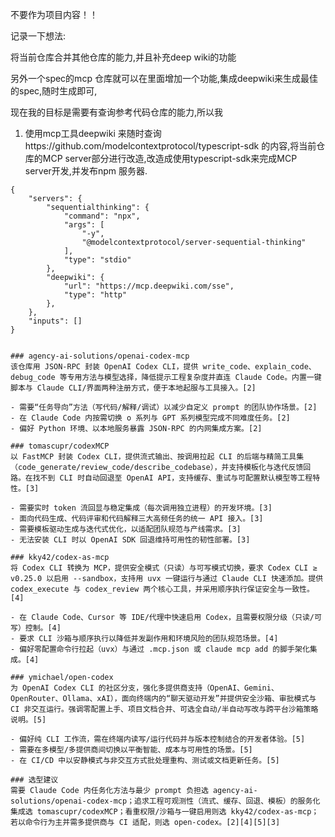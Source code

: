 不要作为项目内容！！

记录一下想法:

将当前仓库合并其他仓库的能力,并且补充deep wiki的功能

另外一个spec的mcp 仓库就可以在里面增加一个功能,集成deepwiki来生成最佳的spec,随时生成即可, 






现在我的目标是需要有查询参考代码仓库的能力,所以我




1. 使用mcp工具deepwiki 来随时查询https://github.com/modelcontextprotocol/typescript-sdk 的内容,将当前仓库的MCP server部分进行改造,改造成使用typescript-sdk来完成MCP server开发,并发布npm 服务器.


```
{
	"servers": {
		"sequentialthinking": {
			"command": "npx",
			"args": [
				"-y",
				"@modelcontextprotocol/server-sequential-thinking"
			],
			"type": "stdio"
		},
		"deepwiki": {
			"url": "https://mcp.deepwiki.com/sse",
			"type": "http"
		},
	},
	"inputs": []
}
```


















```

### agency-ai-solutions/openai-codex-mcp
该仓库用 JSON-RPC 封装 OpenAI Codex CLI，提供 write_code、explain_code、debug_code 等专用方法与模型选择，降低提示工程复杂度并直连 Claude Code。内置一键脚本与 Claude CLI/界面两种注册方式，便于本地起服与工具接入。[2]

- 需要“任务导向”方法（写代码/解释/调试）以减少自定义 prompt 的团队协作场景。[2]
- 在 Claude Code 内按需切换 o 系列与 GPT 系列模型完成不同难度任务。[2]
- 偏好 Python 环境、以本地服务暴露 JSON-RPC 的内网集成方案。[2]

### tomascupr/codexMCP
以 FastMCP 封装 Codex CLI，提供流式输出、按调用拉起 CLI 的后端与精简工具集（code_generate/review_code/describe_codebase），并支持模板化与迭代反馈回路。在找不到 CLI 时自动回退至 OpenAI API，支持缓存、重试与可配置默认模型等工程特性。[3]

- 需要实时 token 流回显与稳定集成（每次调用独立进程）的开发环境。[3]
- 面向代码生成、代码评审和代码解释三大高频任务的统一 API 接入。[3]
- 需要模板驱动生成与迭代式优化，以适配团队规范与产线需求。[3]
- 无法安装 CLI 时以 OpenAI SDK 回退维持可用性的韧性部署。[3]

### kky42/codex-as-mcp
将 Codex CLI 转换为 MCP，提供安全模式（只读）与可写模式切换，要求 Codex CLI ≥ v0.25.0 以启用 --sandbox，支持用 uvx 一键运行与通过 Claude CLI 快速添加。提供 codex_execute 与 codex_review 两个核心工具，并采用顺序执行保证安全与一致性。[4]

- 在 Claude Code、Cursor 等 IDE/代理中快速启用 Codex，且需要权限分级（只读/可写）控制。[4]
- 要求 CLI 沙箱与顺序执行以降低并发副作用和环境风险的团队规范场景。[4]
- 偏好零配置命令行拉起（uvx）与通过 .mcp.json 或 claude mcp add 的脚手架化集成。[4]

### ymichael/open-codex
为 OpenAI Codex CLI 的社区分支，强化多提供商支持（OpenAI、Gemini、OpenRouter、Ollama、xAI），面向终端内的“聊天驱动开发”并提供安全沙箱、审批模式与 CI 非交互运行。强调零配置上手、项目文档合并、可选全自动/半自动写改与跨平台沙箱策略说明。[5]

- 偏好纯 CLI 工作流，需在终端内读写/运行代码并与版本控制结合的开发者体验。[5]
- 需要在多模型/多提供商间切换以平衡智能、成本与可用性的场景。[5]
- 在 CI/CD 中以安静模式与非交互方式批处理重构、测试或文档更新任务。[5]

### 选型建议
需要 Claude Code 内任务化方法与最少 prompt 负担选 agency-ai-solutions/openai-codex-mcp；追求工程可观测性（流式、缓存、回退、模板）的服务化集成选 tomascupr/codexMCP；看重权限/沙箱与一键启用则选 kky42/codex-as-mcp；若以命令行为主并需多提供商与 CI 适配，则选 open-codex。[2][4][5][3]


```